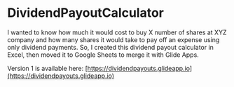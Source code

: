 # DividendPayoutCalculator
I wanted to know how much it would cost to buy X number of shares at XYZ company and how many shares it would take to pay off an expense using only dividend payments. So, I created this dividend payout calculator in Excel, then moved it to Google Sheets to merge it with Glide Apps. 

Version 1 is available here: [https://dividendpayouts.glideapp.io](https://dividendpayouts.glideapp.io)
